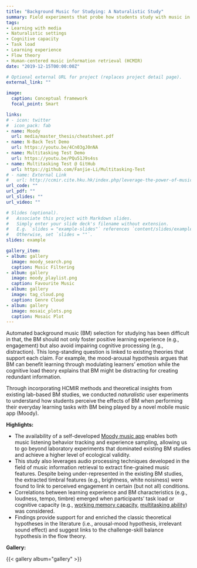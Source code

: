 ```yaml
---
title: "Background Music for Studying: A Naturalistic Study"
summary: Field experiments that probe how students study with music in the background, in light of cognitive-affective theory of learning with media.
tags:
- Learning with media
- Naturalistic settings
- Cognitive capacity
- Task load
- Learning experience
- Flow theory
- Human-centered music information retrieval (HCMIR)
date: "2019-12-15T00:00:00Z"

# Optional external URL for project (replaces project detail page).
external_link: ""

image:
  caption: Conceptual framework
  focal_point: Smart

links:
# - icon: twitter
#  icon_pack: fab
- name: Moody
  url: media/master_thesis/cheatsheet.pdf
- name: N-Back Test Demo
  url: https://youtu.be/4Cn03gJ0nNA
- name: Multitasking Test Demo
  url: https://youtu.be/PQu51J9s4ss
- name: Multitasking Test @ GitHub
  url: https://github.com/Fanjie-Li/Multitasking-Test
# - name: External Link
#   url: http://ccmir.cite.hku.hk/index.php/leverage-the-power-of-music-for-learning/
url_code: ""
url_pdf: ""
url_slides: ""
url_video: ""

# Slides (optional).
#   Associate this project with Markdown slides.
#   Simply enter your slide deck's filename without extension.
#   E.g. `slides = "example-slides"` references `content/slides/example-slides.md`.
#   Otherwise, set `slides = ""`.
slides: example

gallery_item:
- album: gallery
  image: moody_search.png
  caption: Music Filtering
- album: gallery
  image: moody_playlist.png
  caption: Favourite Music
- album: gallery
  image: tag_cloud.png
  caption: Genre Cloud
- album: gallery
  image: mosaic_plots.png
  caption: Mosaic Plot
---
```


<!-- {{% callout note %}}
Feb. 2019 - Dec. 2019 (Master's thesis; Supervisor: Dr. Xiao Hu)
{{% /callout %}} -->

Automated background music (BM) selection for studying has been difficult in that, the BM should not only foster positive learning experience (e.g., engagement) but also avoid impairing cognitive processing (e.g., distraction). This long-standing question is linked to existing theories that support each claim. For example, the mood-arousal hypothesis argues that BM can benefit learning through modulating learners’ emotion while the cognitive load theory explains that BM might be distracting for creating redundant information.

Through incorporating HCMIR methods and theoretical insights from existing lab-based BM studies, we conducted _naturalistic_ user experiments to understand how students perceive the effects of BM when performing their everyday learning tasks with BM being played by a novel mobile music app (Moody).

**Highlights:**
- The availability of a self-developed [Moody music app](https://fanjie-li.netlify.app/media/master_thesis/cheatsheet.pdf) enables both music listening behavior tracking and experience sampling, allowing us to go beyond laboratory experiments that dominated existing BM studies and achieve a higher level of ecological validity.
- This study also leverages audio processing techniques developed in the field of music information retrieval to extract fine-grained music features. Despite being under-represented in the existing BM studies, the extracted timbral features (e.g., brightness, white noisiness) were found to link to perceived engagement in certain (but not all) conditions.
- Correlations between learning experience and BM characteristics (e.g., loudness, tempo, timbre) emerged when participants’ task load or cognitive capacity (e.g., [working memory capacity](https://youtu.be/4Cn03gJ0nNA), [multitasking ability](https://youtu.be/PQu51J9s4ss)) was considered.
- Findings provide support for and enriched the classic theoretical hypotheses in the literature (i.e., arousal-mood hypothesis, irrelevant sound effect) and suggest links to the challenge-skill balance hypothesis in the flow theory.

**Gallery:**

{{< gallery album="gallery" >}}



<div style="height: 20px;"></div>
